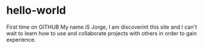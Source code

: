 # hello-world
First time on GITHUB
My name iS Jorge, I am discoverint this site and I can't wait to learn how to use and collaborate projects with others in order to gain experience.

